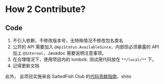 # How 2 Contribute?

## Code

1. 不引入依赖，不修改版本号，无特殊情况不修改包名类名
2. 公开的 API 需要加入 `@ApiStatus.AvailableSince`，内部但必须暴露的 API 加上 `@Internal`，Javadoc 需要说明注意事项。
3. 在合理情况下，使用项目内的 lombok. 测试用代码放在 `**/local/**` 下。
4. 记得更新文档

此外， 此项目实施来自 SaltedFish Club 的[代码贡献指南](https://github.com/saltedfishclub/documents/blob/main/CONTRIBUTING.md)。shito
